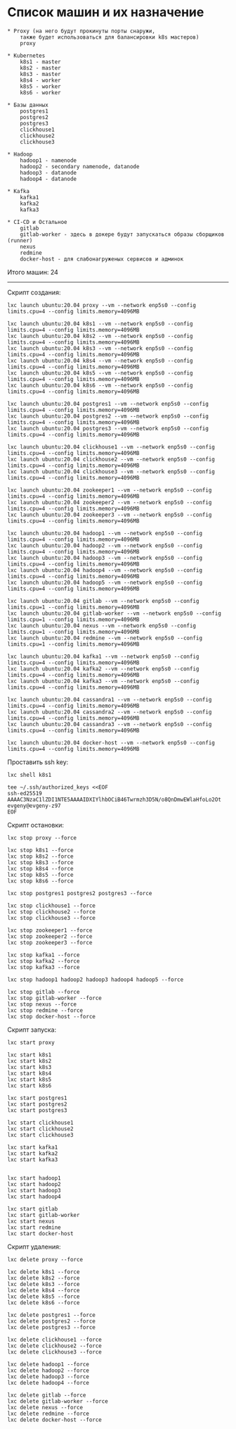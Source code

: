 # Список машин и их назначение

    * Proxy (на него будут прокинуты порты снаружи, 
        также будет использоваться для балансировки k8s мастеров)
        proxy
    
    * Kubernetes
        k8s1 - master
        k8s2 - master
        k8s3 - master
        k8s4 - worker
        k8s5 - worker
        k8s6 - worker

    * Базы данных
        postgres1
        postgres2
        postgres3
        clickhouse1
        clickhouse2
        clickhouse3

    * Hadoop
        hadoop1 - namenode
        hadoop2 - secondary namenode, datanode
        hadoop3 - datanode
        hadoop4 - datanode

    * Kafka
        kafka1
        kafka2
        kafka3
        
    * CI-CD и Остальное
        gitlab
        gitlab-worker - здесь в докере будут запускаться образы сборщиков (runner)
        nexus
        redmine
        docker-host - для слабонагруженых сервисов и админок


Итого машин: 24

---

Скрипт создания:
```
lxc launch ubuntu:20.04 proxy --vm --network enp5s0 --config limits.cpu=4 --config limits.memory=4096MB

lxc launch ubuntu:20.04 k8s1 --vm --network enp5s0 --config limits.cpu=4 --config limits.memory=4096MB
lxc launch ubuntu:20.04 k8s2 --vm --network enp5s0 --config limits.cpu=4 --config limits.memory=4096MB
lxc launch ubuntu:20.04 k8s3 --vm --network enp5s0 --config limits.cpu=4 --config limits.memory=4096MB
lxc launch ubuntu:20.04 k8s4 --vm --network enp5s0 --config limits.cpu=4 --config limits.memory=4096MB
lxc launch ubuntu:20.04 k8s5 --vm --network enp5s0 --config limits.cpu=4 --config limits.memory=4096MB
lxc launch ubuntu:20.04 k8s6 --vm --network enp5s0 --config limits.cpu=4 --config limits.memory=4096MB

lxc launch ubuntu:20.04 postgres1 --vm --network enp5s0 --config limits.cpu=4 --config limits.memory=4096MB
lxc launch ubuntu:20.04 postgres2 --vm --network enp5s0 --config limits.cpu=4 --config limits.memory=4096MB
lxc launch ubuntu:20.04 postgres3 --vm --network enp5s0 --config limits.cpu=4 --config limits.memory=4096MB

lxc launch ubuntu:20.04 clickhouse1 --vm --network enp5s0 --config limits.cpu=4 --config limits.memory=4096MB
lxc launch ubuntu:20.04 clickhouse2 --vm --network enp5s0 --config limits.cpu=4 --config limits.memory=4096MB
lxc launch ubuntu:20.04 clickhouse3 --vm --network enp5s0 --config limits.cpu=4 --config limits.memory=4096MB

lxc launch ubuntu:20.04 zookeeper1 --vm --network enp5s0 --config limits.cpu=4 --config limits.memory=4096MB
lxc launch ubuntu:20.04 zookeeper2 --vm --network enp5s0 --config limits.cpu=4 --config limits.memory=4096MB
lxc launch ubuntu:20.04 zookeeper3 --vm --network enp5s0 --config limits.cpu=4 --config limits.memory=4096MB

lxc launch ubuntu:20.04 hadoop1 --vm --network enp5s0 --config limits.cpu=4 --config limits.memory=4096MB
lxc launch ubuntu:20.04 hadoop2 --vm --network enp5s0 --config limits.cpu=4 --config limits.memory=4096MB
lxc launch ubuntu:20.04 hadoop3 --vm --network enp5s0 --config limits.cpu=4 --config limits.memory=4096MB
lxc launch ubuntu:20.04 hadoop4 --vm --network enp5s0 --config limits.cpu=4 --config limits.memory=4096MB
lxc launch ubuntu:20.04 hadoop5 --vm --network enp5s0 --config limits.cpu=4 --config limits.memory=4096MB

lxc launch ubuntu:20.04 gitlab --vm --network enp5s0 --config limits.cpu=1 --config limits.memory=4096MB
lxc launch ubuntu:20.04 gitlab-worker --vm --network enp5s0 --config limits.cpu=1 --config limits.memory=4096MB
lxc launch ubuntu:20.04 nexus --vm --network enp5s0 --config limits.cpu=1 --config limits.memory=4096MB
lxc launch ubuntu:20.04 redmine --vm --network enp5s0 --config limits.cpu=1 --config limits.memory=4096MB

lxc launch ubuntu:20.04 kafka1 --vm --network enp5s0 --config limits.cpu=4 --config limits.memory=4096MB
lxc launch ubuntu:20.04 kafka2 --vm --network enp5s0 --config limits.cpu=4 --config limits.memory=4096MB
lxc launch ubuntu:20.04 kafka3 --vm --network enp5s0 --config limits.cpu=4 --config limits.memory=4096MB

lxc launch ubuntu:20.04 cassandra1 --vm --network enp5s0 --config limits.cpu=4 --config limits.memory=4096MB
lxc launch ubuntu:20.04 cassandra2 --vm --network enp5s0 --config limits.cpu=4 --config limits.memory=4096MB
lxc launch ubuntu:20.04 cassandra3 --vm --network enp5s0 --config limits.cpu=4 --config limits.memory=4096MB

lxc launch ubuntu:20.04 docker-host --vm --network enp5s0 --config limits.cpu=4 --config limits.memory=4096MB
```

Проставить ssh key:
```
lxc shell k8s1

tee ~/.ssh/authorized_keys <<EOF
ssh-ed25519 AAAAC3NzaC1lZDI1NTE5AAAAIDXIYlhbOCiB46Twrmzh3D5N/o8QnDmwEWlaHfoLo2Ot evgeny@evgeny-z97
EOF
```

Скрипт остановки:
```
lxc stop proxy --force

lxc stop k8s1 --force
lxc stop k8s2 --force
lxc stop k8s3 --force
lxc stop k8s4 --force
lxc stop k8s5 --force
lxc stop k8s6 --force

lxc stop postgres1 postgres2 postgres3 --force

lxc stop clickhouse1 --force
lxc stop clickhouse2 --force
lxc stop clickhouse3 --force

lxc stop zookeeper1 --force
lxc stop zookeeper2 --force
lxc stop zookeeper3 --force

lxc stop kafka1 --force
lxc stop kafka2 --force
lxc stop kafka3 --force

lxc stop hadoop1 hadoop2 hadoop3 hadoop4 hadoop5 --force

lxc stop gitlab --force
lxc stop gitlab-worker --force
lxc stop nexus --force
lxc stop redmine --force
lxc stop docker-host --force
```

Скрипт запуска:
```
lxc start proxy

lxc start k8s1
lxc start k8s2
lxc start k8s3
lxc start k8s4
lxc start k8s5
lxc start k8s6

lxc start postgres1
lxc start postgres2
lxc start postgres3

lxc start clickhouse1
lxc start clickhouse2
lxc start clickhouse3

lxc start kafka1
lxc start kafka2
lxc start kafka3


lxc start hadoop1
lxc start hadoop2
lxc start hadoop3
lxc start hadoop4

lxc start gitlab
lxc start gitlab-worker
lxc start nexus
lxc start redmine
lxc start docker-host
```

Скрипт удаления:
```
lxc delete proxy --force

lxc delete k8s1 --force
lxc delete k8s2 --force
lxc delete k8s3 --force
lxc delete k8s4 --force
lxc delete k8s5 --force
lxc delete k8s6 --force

lxc delete postgres1 --force
lxc delete postgres2 --force
lxc delete postgres3 --force

lxc delete clickhouse1 --force
lxc delete clickhouse2 --force
lxc delete clickhouse3 --force

lxc delete hadoop1 --force
lxc delete hadoop2 --force
lxc delete hadoop3 --force
lxc delete hadoop4 --force

lxc delete gitlab --force
lxc delete gitlab-worker --force
lxc delete nexus --force
lxc delete redmine --force
lxc delete docker-host --force
```